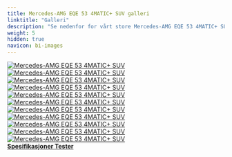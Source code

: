 ```yaml
---
title: Mercedes-AMG EQE 53 4MATIC+ SUV galleri
linktitle: "Galleri"
description: "Se nedenfor for vårt store Mercedes-AMG EQE 53 4MATIC+ SUV bildegalleri. Klikk på bildene for høyoppløselige versjoner."
weight: 5
hidden: true
navicon: bi-images
---
```

<!-- markdownlint-disable MD033 -->
<div class="row" id ="my-gallery">
	<div class="pswp-grid-item col-6 col-md-4">
		<a href="https://media.evkx.net/multimedia/models/mercedes/eqe_suv/eqe_53_4maticplus_suv/driverseats_1.jpg"
data-pswp-src="https://media.evkx.net/multimedia/models/mercedes/eqe_suv/eqe_53_4maticplus_suv/driverseats_1.jpg"
data-pswp-width="3000"
data-pswp-height="1702" 
target="_blank">
			<img src="https://media.evkx.net/multimedia/models/mercedes/eqe_suv/eqe_53_4maticplus_suv/driverseats_1_xst.jpg" alt="Mercedes-AMG EQE 53 4MATIC+ SUV" class="img-fluid " />
		</a>
	</div>
	<div class="pswp-grid-item col-6 col-md-4">
		<a href="https://media.evkx.net/multimedia/models/mercedes/eqe_suv/eqe_53_4maticplus_suv/exterior_1.jpg"
data-pswp-src="https://media.evkx.net/multimedia/models/mercedes/eqe_suv/eqe_53_4maticplus_suv/exterior_1.jpg"
data-pswp-width="3000"
data-pswp-height="1999" 
target="_blank">
			<img src="https://media.evkx.net/multimedia/models/mercedes/eqe_suv/eqe_53_4maticplus_suv/exterior_1_xst.jpg" alt="Mercedes-AMG EQE 53 4MATIC+ SUV" class="img-fluid " />
		</a>
	</div>
	<div class="pswp-grid-item col-6 col-md-4">
		<a href="https://media.evkx.net/multimedia/models/mercedes/eqe_suv/eqe_53_4maticplus_suv/headlights_1.jpg"
data-pswp-src="https://media.evkx.net/multimedia/models/mercedes/eqe_suv/eqe_53_4maticplus_suv/headlights_1.jpg"
data-pswp-width="3000"
data-pswp-height="1999" 
target="_blank">
			<img src="https://media.evkx.net/multimedia/models/mercedes/eqe_suv/eqe_53_4maticplus_suv/headlights_1_xst.jpg" alt="Mercedes-AMG EQE 53 4MATIC+ SUV" class="img-fluid " />
		</a>
	</div>
	<div class="pswp-grid-item col-6 col-md-4">
		<a href="https://media.evkx.net/multimedia/models/mercedes/eqe_suv/eqe_53_4maticplus_suv/interior_1.jpg"
data-pswp-src="https://media.evkx.net/multimedia/models/mercedes/eqe_suv/eqe_53_4maticplus_suv/interior_1.jpg"
data-pswp-width="3000"
data-pswp-height="1923" 
target="_blank">
			<img src="https://media.evkx.net/multimedia/models/mercedes/eqe_suv/eqe_53_4maticplus_suv/interior_1_xst.jpg" alt="Mercedes-AMG EQE 53 4MATIC+ SUV" class="img-fluid " />
		</a>
	</div>
	<div class="pswp-grid-item col-6 col-md-4">
		<a href="https://media.evkx.net/multimedia/models/mercedes/eqe_suv/eqe_53_4maticplus_suv/main_1.jpg"
data-pswp-src="https://media.evkx.net/multimedia/models/mercedes/eqe_suv/eqe_53_4maticplus_suv/main_1.jpg"
data-pswp-width="3000"
data-pswp-height="2001" 
target="_blank">
			<img src="https://media.evkx.net/multimedia/models/mercedes/eqe_suv/eqe_53_4maticplus_suv/main_1_xst.jpg" alt="Mercedes-AMG EQE 53 4MATIC+ SUV" class="img-fluid " />
		</a>
	</div>
	<div class="pswp-grid-item col-6 col-md-4">
		<a href="https://media.evkx.net/multimedia/models/mercedes/eqe_suv/eqe_53_4maticplus_suv/screens_1.jpg"
data-pswp-src="https://media.evkx.net/multimedia/models/mercedes/eqe_suv/eqe_53_4maticplus_suv/screens_1.jpg"
data-pswp-width="3000"
data-pswp-height="1999" 
target="_blank">
			<img src="https://media.evkx.net/multimedia/models/mercedes/eqe_suv/eqe_53_4maticplus_suv/screens_1_xst.jpg" alt="Mercedes-AMG EQE 53 4MATIC+ SUV" class="img-fluid " />
		</a>
	</div>
	<div class="pswp-grid-item col-6 col-md-4">
		<a href="https://media.evkx.net/multimedia/models/mercedes/eqe_suv/eqe_53_4maticplus_suv/secondrowseats_1.jpg"
data-pswp-src="https://media.evkx.net/multimedia/models/mercedes/eqe_suv/eqe_53_4maticplus_suv/secondrowseats_1.jpg"
data-pswp-width="3000"
data-pswp-height="2089" 
target="_blank">
			<img src="https://media.evkx.net/multimedia/models/mercedes/eqe_suv/eqe_53_4maticplus_suv/secondrowseats_1_xst.jpg" alt="Mercedes-AMG EQE 53 4MATIC+ SUV" class="img-fluid " />
		</a>
	</div>
	<div class="pswp-grid-item col-6 col-md-4">
		<a href="https://media.evkx.net/multimedia/models/mercedes/eqe_suv/eqe_53_4maticplus_suv/secondrowseats_2.jpg"
data-pswp-src="https://media.evkx.net/multimedia/models/mercedes/eqe_suv/eqe_53_4maticplus_suv/secondrowseats_2.jpg"
data-pswp-width="3000"
data-pswp-height="2018" 
target="_blank">
			<img src="https://media.evkx.net/multimedia/models/mercedes/eqe_suv/eqe_53_4maticplus_suv/secondrowseats_2_xst.jpg" alt="Mercedes-AMG EQE 53 4MATIC+ SUV" class="img-fluid " />
		</a>
	</div>
	<div class="pswp-grid-item col-6 col-md-4">
		<a href="https://media.evkx.net/multimedia/models/mercedes/eqe_suv/eqe_53_4maticplus_suv/trunk_1.jpg"
data-pswp-src="https://media.evkx.net/multimedia/models/mercedes/eqe_suv/eqe_53_4maticplus_suv/trunk_1.jpg"
data-pswp-width="3000"
data-pswp-height="1999" 
target="_blank">
			<img src="https://media.evkx.net/multimedia/models/mercedes/eqe_suv/eqe_53_4maticplus_suv/trunk_1_xst.jpg" alt="Mercedes-AMG EQE 53 4MATIC+ SUV" class="img-fluid " />
		</a>
	</div>
	<div class="pswp-grid-item col-6 col-md-4">
		<a href="https://media.evkx.net/multimedia/models/mercedes/eqe_suv/eqe_53_4maticplus_suv/trunk_2.jpg"
data-pswp-src="https://media.evkx.net/multimedia/models/mercedes/eqe_suv/eqe_53_4maticplus_suv/trunk_2.jpg"
data-pswp-width="3000"
data-pswp-height="1999" 
target="_blank">
			<img src="https://media.evkx.net/multimedia/models/mercedes/eqe_suv/eqe_53_4maticplus_suv/trunk_2_xst.jpg" alt="Mercedes-AMG EQE 53 4MATIC+ SUV" class="img-fluid " />
		</a>
	</div>
	<div class="pswp-grid-item col-6 col-md-4">
		<a href="https://media.evkx.net/multimedia/models/mercedes/eqe_suv/eqe_53_4maticplus_suv/wheels_1.jpg"
data-pswp-src="https://media.evkx.net/multimedia/models/mercedes/eqe_suv/eqe_53_4maticplus_suv/wheels_1.jpg"
data-pswp-width="3000"
data-pswp-height="1999" 
target="_blank">
			<img src="https://media.evkx.net/multimedia/models/mercedes/eqe_suv/eqe_53_4maticplus_suv/wheels_1_xst.jpg" alt="Mercedes-AMG EQE 53 4MATIC+ SUV" class="img-fluid " />
		</a>
	</div>
</div>
<script type="module">
  import PhotoSwipeLightbox from '/js/photoswipe-lightbox.esm.js';
    const lightbox = new PhotoSwipeLightbox({
       gallery: '#my-gallery',
        children: 'a',
        pswpModule: () => import('/js/photoswipe.esm.js')
    });
lightbox.init();
</script>
<div class="mt-3 mb-3">
<a href="../specifications/" class="text-decoration-none text-black">
<strong><i class="bi-arrow-left"></i> Spesifikasjoner </strong>
</a>
<a href="../reviews/" class="text-decoration-none text-black float-end">
<strong>Tester <i class="bi-arrow-right"></i></strong>
</a>
</div>
